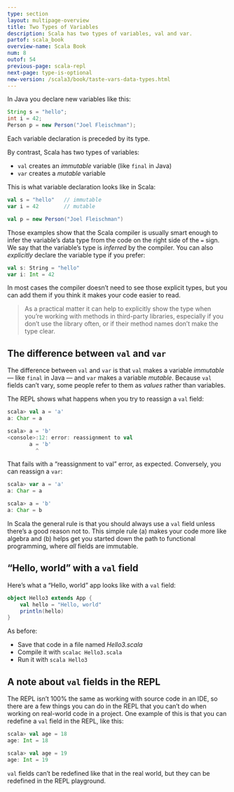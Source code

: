 ```yaml
---
type: section
layout: multipage-overview
title: Two Types of Variables
description: Scala has two types of variables, val and var.
partof: scala_book
overview-name: Scala Book
num: 8
outof: 54
previous-page: scala-repl
next-page: type-is-optional
new-version: /scala3/book/taste-vars-data-types.html
---
```



In Java you declare new variables like this:

```java
String s = "hello";
int i = 42;
Person p = new Person("Joel Fleischman");
```

Each variable declaration is preceded by its type.

By contrast, Scala has two types of variables:

- `val` creates an *immutable* variable (like `final` in Java)
- `var` creates a *mutable* variable

This is what variable declaration looks like in Scala:

```scala
val s = "hello"   // immutable
var i = 42        // mutable

val p = new Person("Joel Fleischman")
```

Those examples show that the Scala compiler is usually smart enough to infer the variable’s data type from the code on the right side of the `=` sign. We say that the variable’s type is *inferred* by the compiler. You can also *explicitly* declare the variable type if you prefer:

```scala
val s: String = "hello"
var i: Int = 42
```

In most cases the compiler doesn’t need to see those explicit types, but you can add them if you think it makes your code easier to read.

>As a practical matter it can help to explicitly show the type when you’re working with methods in third-party libraries, especially if you don’t use the library often, or if their method names don’t make the type clear.



## The difference between `val` and `var`

The difference between `val` and `var` is that `val` makes a variable *immutable* — like `final` in Java — and `var` makes a variable *mutable*. Because `val` fields can’t vary, some people refer to them as *values* rather than variables.

The REPL shows what happens when you try to reassign a `val` field:

```scala
scala> val a = 'a'
a: Char = a

scala> a = 'b'
<console>:12: error: reassignment to val
       a = 'b'
         ^
```

That fails with a “reassignment to val” error, as expected. Conversely, you can reassign a `var`:

```scala
scala> var a = 'a'
a: Char = a

scala> a = 'b'
a: Char = b
```

In Scala the general rule is that you should always use a `val` field unless there’s a good reason not to. This simple rule (a) makes your code more like algebra and (b) helps get you started down the path to functional programming, where *all* fields are immutable.



## “Hello, world” with a `val` field

Here’s what a “Hello, world” app looks like with a `val` field:

```scala
object Hello3 extends App {
    val hello = "Hello, world"
    println(hello)
}
```

As before:

- Save that code in a file named *Hello3.scala*
- Compile it with `scalac Hello3.scala`
- Run it with `scala Hello3`



## A note about `val` fields in the REPL

The REPL isn’t 100% the same as working with source code in an IDE, so there are a few things you can do in the REPL that you can’t do when working on real-world code in a project. One example of this is that you can redefine a `val` field in the REPL, like this:

```scala
scala> val age = 18
age: Int = 18

scala> val age = 19
age: Int = 19
```

`val` fields can’t be redefined like that in the real world, but they can be redefined in the REPL playground.
